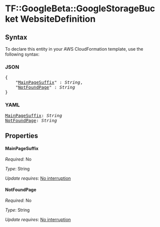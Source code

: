 # TF::GoogleBeta::GoogleStorageBucket WebsiteDefinition

## Syntax

To declare this entity in your AWS CloudFormation template, use the following syntax:

### JSON

<pre>
{
    "<a href="#mainpagesuffix" title="MainPageSuffix">MainPageSuffix</a>" : <i>String</i>,
    "<a href="#notfoundpage" title="NotFoundPage">NotFoundPage</a>" : <i>String</i>
}
</pre>

### YAML

<pre>
<a href="#mainpagesuffix" title="MainPageSuffix">MainPageSuffix</a>: <i>String</i>
<a href="#notfoundpage" title="NotFoundPage">NotFoundPage</a>: <i>String</i>
</pre>

## Properties

#### MainPageSuffix

_Required_: No

_Type_: String

_Update requires_: [No interruption](https://docs.aws.amazon.com/AWSCloudFormation/latest/UserGuide/using-cfn-updating-stacks-update-behaviors.html#update-no-interrupt)

#### NotFoundPage

_Required_: No

_Type_: String

_Update requires_: [No interruption](https://docs.aws.amazon.com/AWSCloudFormation/latest/UserGuide/using-cfn-updating-stacks-update-behaviors.html#update-no-interrupt)

